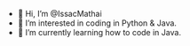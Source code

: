 - 👋 Hi, I’m @IssacMathai
- 👀 I’m interested in coding in Python & Java.
- 🌱 I’m currently learning how to code in Java.

<!---
- 💞️ I’m looking to collaborate on ...
- 📫 How to reach me ...
IssacMathai/IssacMathai is a ✨ special ✨ repository because its `README.md` (this file) appears on your GitHub profile.
You can click the Preview link to take a look at your changes.
--->

